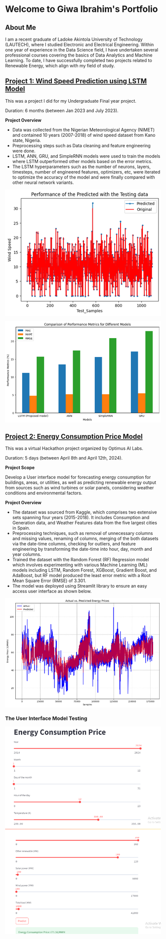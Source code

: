 # Welcome to Giwa Ibrahim's Portfolio

## About Me
I am a recent graduate of Ladoke Akintola University of Technology (LAUTECH), where I studied Electronic and Electrical Engineering. Within one year of experience in the Data Science field, I have undertaken several professional courses covering the basics of Data Analytics and Machine Learning. To date, I have successfully completed two projects related to Renewable Energy, which align with my field of study.

## [Project 1: Wind Speed Prediction using LSTM Model](https://github.com/Giwa-ibrahim/Giwa_Portfolio/blob/main/Wind_Speed_Prediction_Model.ipynb)

This was a project I did for my Undergraduate Final year project.

Duration: 6 months (between Jan 2023 and July 2023).

**Project Overview**
* Data was collected from the Nigerian Meteorological Agency (NIMET) and contained 10 years (2007-2018) of wind speed dataset from Kano state, Nigeria.
* Preprocessing steps such as Data cleaning and feature engineering were done.
* LSTM, ANN, GRU, and SimpleRNN models were used to train the models where LSTM outperformed other models based on the error metrics.
*  The LSTM hyperparameters such as the number of neurons, layers, timesteps, number of engineered features, optimizers, etc,  were iterated to optimize the accuracy of the model and were finally compared with other neural network variants.

![](https://github.com/Giwa-ibrahim/Giwa_Portfolio/blob/main/image/Performance%20of%20LSTM.png)

![](https://github.com/Giwa-ibrahim/Giwa_Portfolio/blob/main/image/Comaprison%20of%20LSTM%20with%20other%20models%20plot.png)

## [Project 2: Energy Consumption Price Model](https://github.com/Giwa-ibrahim/Giwa_Portfolio/blob/main/Energy_Consumption_Price_Model.ipynb)

This was a virtual Hackathon project organized by Optimus AI Labs.

Duration: 5 days (between April 8th and April 12th, 2024).

**Project Scope**

Develop a User interface model for forecasting energy consumption for buildings, areas, or utilities, as well as predicting renewable energy output from sources such as wind turbines or solar panels, considering weather conditions and environmental factors.

**Project Overview**
* The dataset was sourced from Kaggle, which comprises two extensive sets spanning four years (2015-2018). It includes Consumption and Generation data, and Weather Features data from the five largest cities in Spain.
* Preprocessing techniques, such as removal of unnecessary columns and missing values, renaming of columns, merging of the both datasets via the date-time columns, checking for outliers, and feature engineering by transforming the date-time into hour, day, month and year columns.
*  Trained the dataset with the Random Forest (RF) Regression model which involves experimenting with various Machine Learning (ML) models including  LSTM, Random Forest, XGBoost, Gradient Boost, and AdaBoost, but RF model produced the least error metric with a Root Mean Square Error (RMSE) of 3.301.
*  The model was deployed using Streamlit library to ensure an easy access user interface as shown below.

![](https://github.com/Giwa-ibrahim/Giwa_Portfolio/blob/main/image/Performance%20of%20Energy%20Consuption%20Predicted%20and%20actual%20price.png)

### The User Interface Model Testing
![](https://github.com/Giwa-ibrahim/Giwa_Portfolio/blob/main/image/Model%20Deploy%20(1).png)
![](https://github.com/Giwa-ibrahim/Giwa_Portfolio/blob/main/image/Model%20Deploy%20(2).png)


